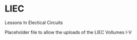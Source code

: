 # LIEC
Lessons In Electical Circuits

Placeholder file to allow the uploads of the LIEC Vollumes I-V
